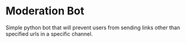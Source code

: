 # Moderation Bot
Simple python bot that will prevent users from sending links other than specified urls in a specific channel.
